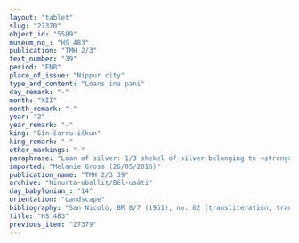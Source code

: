 ```yaml
---
layout: "tablet"
slug: "27370"
object_id: "5589"
museum_no_: "HS 483"
publication: "TMH 2/3"
text_number: "39"
period: "ENB"
place_of_issue: "Nippur city"
type_and_content: "Loans ina pani"
day_remark: "-"
month: "XII"
month_remark: "-"
year: "2"
year_remark: "-"
king: "Sîn-šarru-iškun"
king_remark: "-"
other_markings: "-"
paraphrase: "Loan of silver: 1/3 shekel of silver belonging to <strong>A</strong> are at the disposal of (<em>ina pāni</em>) <strong>B</strong>. Beginning with the following year, the debt will bear a monthly interest of 1/3 shekel of silver per shekel. 4 witnesses (including &Scaron;ama&scaron;-zēru-iqī&scaron;a, another member of the Nab&ucirc;-useppi family) and the scribe.<br /> &nbsp;<br /> <strong>A </strong>= &Scaron;ama&scaron;-iddin//Nab&ucirc;-useppi; <strong>B </strong>= Balāssu//&Scaron;umāya<strong>; </strong>Scribe = &Scaron;ama&scaron;-zēru-iqī&scaron;a//Aplāya<br /> &nbsp;"
imported: "Melanie Gross (26/05/2016)"
publication_name: "TMH 2/3 39"
archive: "Ninurta-uballiṭ/Bēl-usāti"
day_babylonian_: "14"
orientation: "Landscape"
bibliography: "San Nicolò, BR 8/7 (1951), no. 62 (transliteration, translation)."
title: "HS 483"
previous_item: "27379"
---
```

